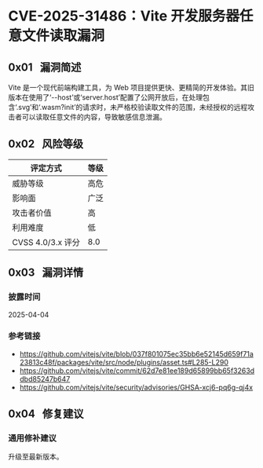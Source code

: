 # CVE-2025-31486：Vite 开发服务器任意文件读取漏洞

## 0x01   漏洞简述

Vite 是一个现代前端构建工具，为 Web 项目提供更快、更精简的开发体验。其旧版本在使用了‘--host’或‘server.host’配置了公网开放后，在处理包含‘.svg’和‘.wasm?init’的请求时，未严格校验读取文件的范围，未经授权的远程攻击者可以读取任意文件的内容，导致敏感信息泄漏。

## 0x02   风险等级

| 评定方式            | 等级  |
| --------------- | --- |
| 威胁等级            | 高危  |
| 影响面             | 广泛  |
| 攻击者价值           | 高   |
| 利用难度            | 低   |
| CVSS 4.0/3.x 评分 | 8.0 |

## 0x03   漏洞详情

### 披露时间

2025-04-04

### 参考链接

- https://github.com/vitejs/vite/blob/037f801075ec35bb6e52145d659f71a23813c48f/packages/vite/src/node/plugins/asset.ts#L285-L290
- https://github.com/vitejs/vite/commit/62d7e81ee189d65899bb65f3263ddbd85247b647
- https://github.com/vitejs/vite/security/advisories/GHSA-xcj6-pq6g-qj4x

## 0x04   修复建议

### 通用修补建议

升级至最新版本。

